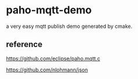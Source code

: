 # paho-mqtt-demo

a very easy mqtt publish demo generated by cmake.


## reference

https://github.com/eclipse/paho.mqtt.c

https://github.com/nlohmann/json
